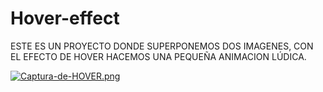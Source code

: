 # Hover-effect
ESTE ES UN PROYECTO DONDE SUPERPONEMOS DOS IMAGENES, CON EL EFECTO DE HOVER HACEMOS UNA PEQUEÑA ANIMACION LÚDICA.



[![Captura-de-HOVER.png](https://i.postimg.cc/7Y7c5C25/Captura-de-HOVER.png)](https://postimg.cc/dLsnXVnF)

